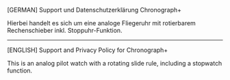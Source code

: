 [GERMAN]
Support und Datenschutzerklärung Chronograph+

Hierbei handelt es sich um eine analoge Fliegeruhr mit rotierbarem Rechenschieber inkl. Stoppuhr-Funktion.

-----

[ENGLISH]
Support and Privacy Policy for Chronograph+

This is an analog pilot watch with a rotating slide rule, including a stopwatch function.
